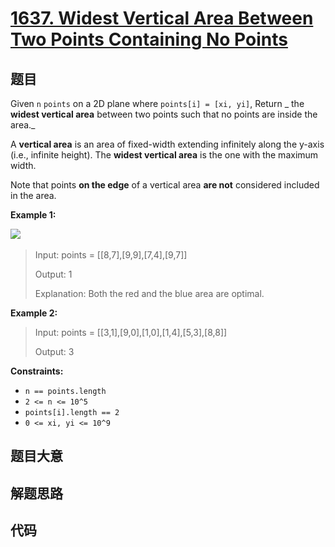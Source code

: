 # [1637. Widest Vertical Area Between Two Points Containing No Points](https://leetcode.com/problems/widest-vertical-area-between-two-points-containing-no-points/)

## 题目

Given `n` `points` on a 2D plane where `points[i] = [xi, yi]`, Return _ the
**widest vertical area** between two points such that no points are inside the
area._

A **vertical area** is an area of fixed-width extending infinitely along the
y-axis (i.e., infinite height). The **widest vertical area** is the one with
the maximum width.

Note that points **on the edge** of a vertical area **are not** considered
included in the area.

**Example 1:**

![](https://assets.leetcode.com/uploads/2020/09/19/points3.png)​

> Input: points = [[8,7],[9,9],[7,4],[9,7]]
>
> Output: 1
>
> Explanation: Both the red and the blue area are optimal.

**Example 2:**

> Input: points = [[3,1],[9,0],[1,0],[1,4],[5,3],[8,8]]
>
> Output: 3

**Constraints:**

- `n == points.length`
- `2 <= n <= 10^5`
- `points[i].length == 2`
- `0 <= xi, yi <= 10^9`

## 题目大意

## 解题思路

## 代码

```javascript

```
